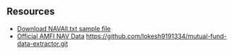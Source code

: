 ## Resources

- [Download NAVAll.txt sample file](https://www.amfiindia.com/spages/NAVAll.txt)
- [Official AMFI NAV Data](https://www.amfiindia.com/)
https://github.com/lokesh9191334/mutual-fund-data-extractor.git
